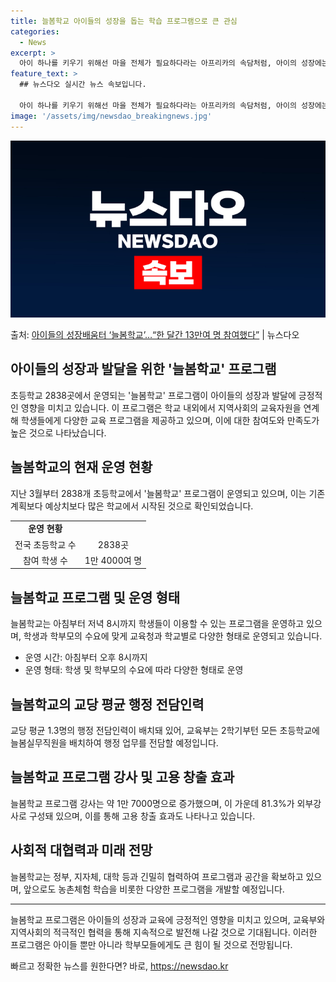 ```yaml
---
title: 늘봄학교 아이들의 성장을 돕는 학습 프로그램으로 큰 관심
categories:
  - News
excerpt: >
  아이 하나를 키우기 위해선 마을 전체가 필요하다라는 아프리카의 속담처럼, 아이의 성장에는 공동체의 힘이 필요…
feature_text: >
  ## 뉴스다오 실시간 뉴스 속보입니다.

  아이 하나를 키우기 위해선 마을 전체가 필요하다라는 아프리카의 속담처럼, 아이의 성장에는 공동체의 힘이 필요…
image: '/assets/img/newsdao_breakingnews.jpg'
---
```


![뉴스다오 속보](/assets/img/newsdao_breakingnews.jpg)

<p>출처: <a href="https://newsdao.kr/3581" rel="dofollow">아이들의 성장배움터 ‘늘봄학교’…“한 달간 13만여 명 참여했다”</a> | 뉴스다오</p>

<h2 data-ke-size="size26">아이들의 성장과 발달을 위한 '늘봄학교' 프로그램</h2>
<p data-ke-size="size16">초등학교 2838곳에서 운영되는 '늘봄학교' 프로그램이 아이들의 성장과 발달에 긍정적인 영향을 미치고 있습니다. 이 프로그램은 학교 내외에서 지역사회의 교육자원을 연계해 학생들에게 다양한 교육 프로그램을 제공하고 있으며, 이에 대한 참여도와 만족도가 높은 것으로 나타났습니다.</p>

<h2 data-ke-size="size26">놀봄학교의 현재 운영 현황</h2>
<p data-ke-size="size16">지난 3월부터 2838개 초등학교에서 '늘봄학교' 프로그램이 운영되고 있으며, 이는 기존 계획보다 예상치보다 많은 학교에서 시작된 것으로 확인되었습니다.</p>

<table>
	<tr>
		<td style="text-align: center; height: 17px;"><b>운영 현황</b></td>
	</tr>
	<tr>
		<td style="text-align: center; height: 17px;">전국 초등학교 수</td>
		<td style="text-align: center; height: 17px;">2838곳</td>
	</tr>
	<tr>
		<td style="text-align: center; height: 17px;">참여 학생 수</td>
		<td style="text-align: center; height: 17px;">1만 4000여 명</td>
	</tr>
</table>

<h2 data-ke-size="size26">늘봄학교 프로그램 및 운영 형태</h2>
<p data-ke-size="size16">늘봄학교는 아침부터 저녁 8시까지 학생들이 이용할 수 있는 프로그램을 운영하고 있으며, 학생과 학부모의 수요에 맞게 교육청과 학교별로 다양한 형태로 운영되고 있습니다.</p>

<ul>
	<li>운영 시간: 아침부터 오후 8시까지</li>
	<li>운영 형태: 학생 및 학부모의 수요에 따라 다양한 형태로 운영</li>
</ul>

<h2 data-ke-size="size26">늘봄학교의 교당 평균 행정 전담인력</h2>
<p data-ke-size="size16">교당 평균 1.3명의 행정 전담인력이 배치돼 있어, 교육부는 2학기부턴 모든 초등학교에 늘봄실무직원을 배치하여 행정 업무를 전담할 예정입니다.</p>

<h2 data-ke-size="size26">늘봄학교 프로그램 강사 및 고용 창출 효과</h2>
<p data-ke-size="size16">늘봄학교 프로그램 강사는 약 1만 7000명으로 증가했으며, 이 가운데 81.3%가 외부강사로 구성돼 있으며, 이를 통해 고용 창출 효과도 나타나고 있습니다.</p>

<h2 data-ke-size="size26">사회적 대협력과 미래 전망</h2>
<p data-ke-size="size16">늘봄학교는 정부, 지자체, 대학 등과 긴밀히 협력하여 프로그램과 공간을 확보하고 있으며, 앞으로도 농촌체험 학습을 비롯한 다양한 프로그램을 개발할 예정입니다.</p>

<hr>

<p data-ke-size="size16">늘봄학교 프로그램은 아이들의 성장과 교육에 긍정적인 영향을 미치고 있으며, 교육부와 지역사회의 적극적인 협력을 통해 지속적으로 발전해 나갈 것으로 기대됩니다. 이러한 프로그램은 아이들 뿐만 아니라 학부모들에게도 큰 힘이 될 것으로 전망됩니다.</p> 

빠르고 정확한 뉴스를 원한다면? 바로, <a href="https://newsdao.kr" rel="dofollow">https://newsdao.kr</a>


